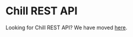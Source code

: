 # Chill REST API

Looking for Chill REST API? We have moved [here](https://github.com/leapfrogtechnology/chill).
